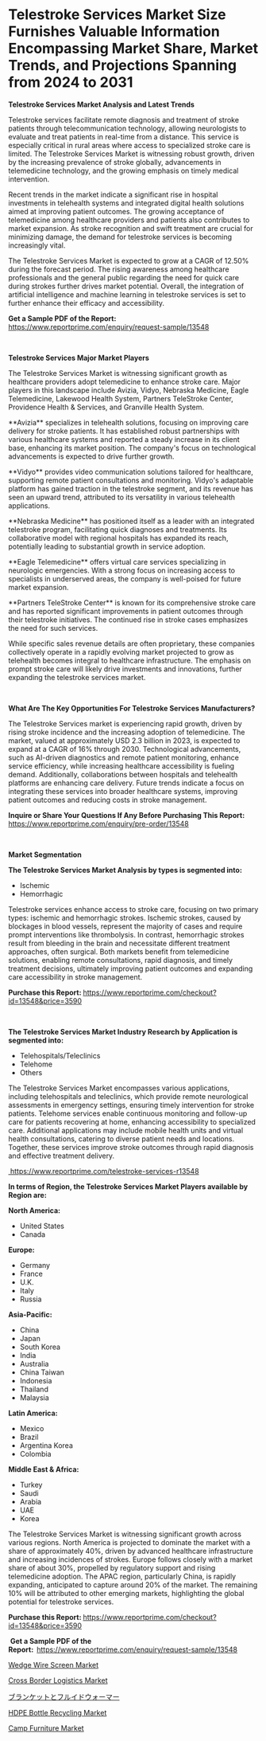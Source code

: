 <p><h1>Telestroke Services Market Size Furnishes Valuable Information Encompassing Market Share, Market Trends, and Projections Spanning from 2024 to 2031</h1></p><p><strong>Telestroke Services Market Analysis and Latest Trends</strong></p>
<p><p>Telestroke services facilitate remote diagnosis and treatment of stroke patients through telecommunication technology, allowing neurologists to evaluate and treat patients in real-time from a distance. This service is especially critical in rural areas where access to specialized stroke care is limited. The Telestroke Services Market is witnessing robust growth, driven by the increasing prevalence of stroke globally, advancements in telemedicine technology, and the growing emphasis on timely medical intervention.</p><p>Recent trends in the market indicate a significant rise in hospital investments in telehealth systems and integrated digital health solutions aimed at improving patient outcomes. The growing acceptance of telemedicine among healthcare providers and patients also contributes to market expansion. As stroke recognition and swift treatment are crucial for minimizing damage, the demand for telestroke services is becoming increasingly vital.</p><p>The Telestroke Services Market is expected to grow at a CAGR of 12.50% during the forecast period. The rising awareness among healthcare professionals and the general public regarding the need for quick care during strokes further drives market potential. Overall, the integration of artificial intelligence and machine learning in telestroke services is set to further enhance their efficacy and accessibility.</p></p>
<p><strong>Get a Sample PDF of the Report:&nbsp;</strong> <a href="https://www.reportprime.com/enquiry/request-sample/13548">https://www.reportprime.com/enquiry/request-sample/13548</a></p>
<p>&nbsp;</p>
<p><strong>Telestroke Services Major Market Players</strong></p>
<p><p>The Telestroke Services Market is witnessing significant growth as healthcare providers adopt telemedicine to enhance stroke care. Major players in this landscape include Avizia, Vidyo, Nebraska Medicine, Eagle Telemedicine, Lakewood Health System, Partners TeleStroke Center, Providence Health & Services, and Granville Health System.</p><p>**Avizia** specializes in telehealth solutions, focusing on improving care delivery for stroke patients. It has established robust partnerships with various healthcare systems and reported a steady increase in its client base, enhancing its market position. The company's focus on technological advancements is expected to drive further growth.</p><p>**Vidyo** provides video communication solutions tailored for healthcare, supporting remote patient consultations and monitoring. Vidyo's adaptable platform has gained traction in the telestroke segment, and its revenue has seen an upward trend, attributed to its versatility in various telehealth applications.</p><p>**Nebraska Medicine** has positioned itself as a leader with an integrated telestroke program, facilitating quick diagnoses and treatments. Its collaborative model with regional hospitals has expanded its reach, potentially leading to substantial growth in service adoption.</p><p>**Eagle Telemedicine** offers virtual care services specializing in neurologic emergencies. With a strong focus on increasing access to specialists in underserved areas, the company is well-poised for future market expansion.</p><p>**Partners TeleStroke Center** is known for its comprehensive stroke care and has reported significant improvements in patient outcomes through their telestroke initiatives. The continued rise in stroke cases emphasizes the need for such services.</p><p>While specific sales revenue details are often proprietary, these companies collectively operate in a rapidly evolving market projected to grow as telehealth becomes integral to healthcare infrastructure. The emphasis on prompt stroke care will likely drive investments and innovations, further expanding the telestroke services market.</p></p>
<p>&nbsp;</p>
<p><strong>What Are The Key Opportunities For Telestroke Services Manufacturers?</strong></p>
<p><p>The Telestroke Services market is experiencing rapid growth, driven by rising stroke incidence and the increasing adoption of telemedicine. The market, valued at approximately USD 2.3 billion in 2023, is expected to expand at a CAGR of 16% through 2030. Technological advancements, such as AI-driven diagnostics and remote patient monitoring, enhance service efficiency, while increasing healthcare accessibility is fueling demand. Additionally, collaborations between hospitals and telehealth platforms are enhancing care delivery. Future trends indicate a focus on integrating these services into broader healthcare systems, improving patient outcomes and reducing costs in stroke management.</p></p>
<p><strong>Inquire or Share Your Questions If Any Before Purchasing This Report:</strong> <a href="https://www.reportprime.com/enquiry/pre-order/13548">https://www.reportprime.com/enquiry/pre-order/13548</a></p>
<p>&nbsp;</p>
<p><strong>Market Segmentation</strong></p>
<p><strong>The Telestroke Services Market Analysis by types is segmented into:</strong></p>
<p><ul><li>Ischemic</li><li>Hemorrhagic</li></ul></p>
<p><p>Telestroke services enhance access to stroke care, focusing on two primary types: ischemic and hemorrhagic strokes. Ischemic strokes, caused by blockages in blood vessels, represent the majority of cases and require prompt interventions like thrombolysis. In contrast, hemorrhagic strokes result from bleeding in the brain and necessitate different treatment approaches, often surgical. Both markets benefit from telemedicine solutions, enabling remote consultations, rapid diagnosis, and timely treatment decisions, ultimately improving patient outcomes and expanding care accessibility in stroke management.</p></p>
<p><strong>Purchase this Report:&nbsp;</strong><a href="https://www.reportprime.com/checkout?id=13548&price=3590">https://www.reportprime.com/checkout?id=13548&price=3590</a></p>
<p>&nbsp;</p>
<p><strong>The Telestroke Services Market Industry Research by Application is segmented into:</strong></p>
<p><ul><li>Telehospitals/Teleclinics</li><li>Telehome</li><li>Others</li></ul></p>
<p><p>The Telestroke Services Market encompasses various applications, including telehospitals and teleclinics, which provide remote neurological assessments in emergency settings, ensuring timely intervention for stroke patients. Telehome services enable continuous monitoring and follow-up care for patients recovering at home, enhancing accessibility to specialized care. Additional applications may include mobile health units and virtual health consultations, catering to diverse patient needs and locations. Together, these services improve stroke outcomes through rapid diagnosis and effective treatment delivery.</p></p>
<p><a href="https://www.reportprime.com/telestroke-services-r13548">&nbsp;https://www.reportprime.com/telestroke-services-r13548</a></p>
<p><strong>In terms of Region, the Telestroke Services Market Players available by Region are:</strong></p>
<p>
    <p> <strong> North America: </strong>
        <ul>
            <li>United States</li>
            <li>Canada</li>
        </ul>
        </p> 
    <p> <strong> Europe: </strong>
        <ul>
            <li>Germany</li>
            <li>France</li>
            <li>U.K.</li>
            <li>Italy</li>
            <li>Russia</li>
        </ul>
        </p> 
    <p> <strong> Asia-Pacific: </strong>
        <ul>
            <li>China</li>
            <li>Japan</li>
            <li>South Korea</li>
            <li>India</li>
            <li>Australia</li>
            <li>China Taiwan</li>
            <li>Indonesia</li>
            <li>Thailand</li>
            <li>Malaysia</li>
        </ul>
        </p> 
    <p> <strong> Latin America: </strong>
        <ul>
            <li>Mexico</li>
            <li>Brazil</li>
            <li>Argentina Korea</li>
            <li>Colombia</li>
        </ul>
        </p> 
    <p> <strong> Middle East & Africa: </strong>
        <ul>
            <li>Turkey</li>
            <li>Saudi</li>
            <li>Arabia</li>
            <li>UAE</li>
            <li>Korea</li>
        </ul>
    </p>
    </p>
<p><p>The Telestroke Services Market is witnessing significant growth across various regions. North America is projected to dominate the market with a share of approximately 40%, driven by advanced healthcare infrastructure and increasing incidences of strokes. Europe follows closely with a market share of about 30%, propelled by regulatory support and rising telemedicine adoption. The APAC region, particularly China, is rapidly expanding, anticipated to capture around 20% of the market. The remaining 10% will be attributed to other emerging markets, highlighting the global potential for telestroke services.</p></p>
<p><strong>Purchase this Report: </strong><a href="https://www.reportprime.com/checkout?id=13548&price=3590">https://www.reportprime.com/checkout?id=13548&price=3590</a></p>
<p>&nbsp;<strong>Get a Sample PDF of the Report:&nbsp;&nbsp;</strong><a href="https://www.reportprime.com/enquiry/request-sample/13548">https://www.reportprime.com/enquiry/request-sample/13548</a></p>
<p><strong></strong></p>
<p><p><a href="https://issuu.com/reportprime-2/docs/wedge-wire-screen-market-size-2030._0449fd2d20bc2c">Wedge Wire Screen Market</a></p><p><a href="https://www.linkedin.com/pulse/navigating-global-cross-border-logistics-market-landscape-kingf?trackingId=gJGUEL5oS8e551fmIlmiSQ%3D%3D">Cross Border Logistics Market</a></p><p><a href="https://medium.com/@terisa30p/%E3%83%96%E3%83%A9%E3%83%B3%E3%82%B1%E3%83%83%E3%83%88%E3%81%A8%E3%83%95%E3%83%AB%E3%82%A4%E3%83%89%E3%82%A6%E3%82%A9%E3%83%BC%E3%83%9E%E3%83%BC%E5%B8%82%E5%A0%B4%E3%81%AE%E5%B1%95%E6%9C%9B%E3%81%A8%E5%B8%82%E5%A0%B4%E3%82%B7%E3%82%A7%E3%82%A2%E5%88%86%E6%9E%90-%E6%88%90%E9%95%B7%E5%8B%95%E5%90%91%E3%81%A8%E5%B8%82%E5%A0%B4%E4%BA%88%E6%B8%AC-2024%E5%B9%B4-2031%E5%B9%B4-928af5c48fef">ブランケットとフルイドウォーマー</a></p><p><a href="https://github.com/NargisHussain432/Market-Research-Report-List-1/blob/main/hdpe-bottle-recycling-market.md">HDPE Bottle Recycling Market</a></p><p><a href="https://medium.com/@abdulkoss1914/what-innovations-and-market-trends-are-shaping-the-camp-furniture-market-ddf3e5340d58">Camp Furniture Market</a></p></p>